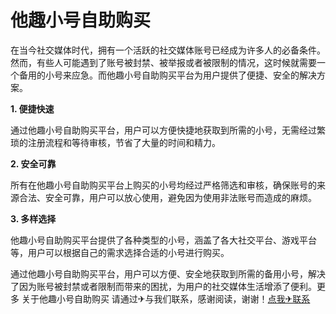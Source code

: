 # 他趣小号自助购买

在当今社交媒体时代，拥有一个活跃的社交媒体账号已经成为许多人的必备条件。然而，有些人可能遇到了账号被封禁、被举报或者被限制的情况，这时候就需要一个备用的小号来应急。而他趣小号自助购买平台为用户提供了便捷、安全的解决方案。

**1. 便捷快速**

通过他趣小号自助购买平台，用户可以方便快捷地获取到所需的小号，无需经过繁琐的注册流程和等待审核，节省了大量的时间和精力。

**2. 安全可靠**

所有在他趣小号自助购买平台上购买的小号均经过严格筛选和审核，确保账号的来源合法、安全可靠，用户可以放心使用，避免因为使用非法账号而造成的麻烦。

**3. 多样选择**

他趣小号自助购买平台提供了各种类型的小号，涵盖了各大社交平台、游戏平台等，用户可以根据自己的需求选择合适的小号进行购买。

通过他趣小号自助购买平台，用户可以方便、安全地获取到所需的备用小号，解决了因为账号被封禁或者限制而带来的困扰，为用户的社交媒体生活增添了便利。更多 关于他趣小号自助购买 请通过✈与我们联系，感谢阅读，谢谢！[点我✈联系](https://d.k02.cc)